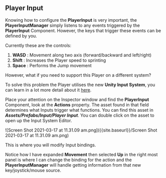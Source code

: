 ## Player Input

Knowing how to configure the **PlayerInput** is very important, the **PlayerInputManager** simply listens to any events triggered by the **PlayerInput** Component. However, the keys that trigger these events can be defined by you.

Currently these are the controls:

1. **WASD** : Movement along two axis (forward/backward and left/right)
2. **Shift** : Increases the Player speed to sprinting
3. **Space** : Performs the Jump movement

However, what if you need to support this Player on a different system?

To solve this problem the Player utilises the new **Unity Input System**, you can learn in a lot more detail about it [here](https://www.raywenderlich.com/9671886-new-unity-input-system-getting-started).

Place your attention on the Inspector window and find the **PlayerInput** Component, look at the **Actions** property. The asset found in that field determines what Inputs trigger what functions. You can find this asset in ***Assets/Prefabs/Input/Player Input***. You can double click on the asset to open up the Input System Editor. 

![Screen Shot 2021-03-17 at 11.31.09 am.png]({{site.baseurl}}/Screen Shot 2021-03-17 at 11.31.09 am.png)

This is where you will modify Input bindings. 

Notice how I have expanded **Movement** then selected **Up** in the right most panel is where I can change the binding for the action and the **PlayerInputManager** will handle getting information from that new key/joystick/mouse source.


